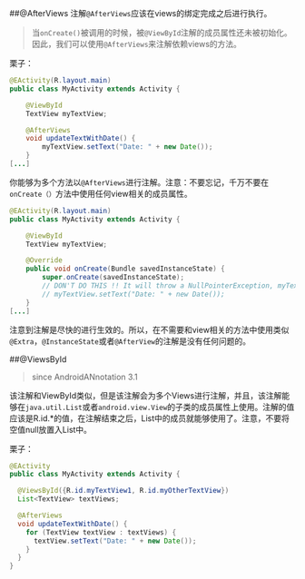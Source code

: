 ##@AfterViews
注解`@AfterViews`应该在views的绑定完成之后进行执行。

>当`onCreate()`被调用的时候，被`@ViewById`注解的成员属性还未被初始化。因此，我们可以使用`@AfterViews`来注解依赖views的方法。

栗子：

```java
@EActivity(R.layout.main)
public class MyActivity extends Activity {

    @ViewById
    TextView myTextView;

    @AfterViews
    void updateTextWithDate() {
        myTextView.setText("Date: " + new Date());
    }
[...]
```

你能够为多个方法以`@AfterViews`进行注解。注意：不要忘记，千万不要在`onCreate（）`方法中使用任何view相关的成员属性。

```java
@EActivity(R.layout.main)
public class MyActivity extends Activity {

    @ViewById
    TextView myTextView;

    @Override
    public void onCreate(Bundle savedInstanceState) {
        super.onCreate(savedInstanceState);
        // DON'T DO THIS !! It will throw a NullPointerException, myTextView is not set yet.
        // myTextView.setText("Date: " + new Date());
    }
[...]
```

注意到注解是尽快的进行生效的。所以，在不需要和view相关的方法中使用类似`@Extra`，`@InstanceState`或者`@AfterView`的注解是没有任何问题的。

##@ViewsById
>since AndroidANnotation 3.1

该注解和ViewById类似，但是该注解会为多个Views进行注解，并且，该注解能够在`java.util.List`或者`android.view.View`的子类的成员属性上使用。注解的值应该是R.id.*的值，在注解结束之后，List中的成员就能够使用了。注意，不要将空值null放置入List中。

栗子：

```java
@EActivity
public class MyActivity extends Activity {

  @ViewsById({R.id.myTextView1, R.id.myOtherTextView})
  List<TextView> textViews;

  @AfterViews
  void updateTextWithDate() {
    for (TextView textView : textViews) {
      textView.setText("Date: " + new Date());
    }
  }
}
```



